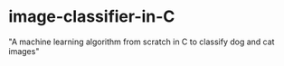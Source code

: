 # image-classifier-in-C
"A machine learning algorithm from scratch in C to classify dog and cat images"
